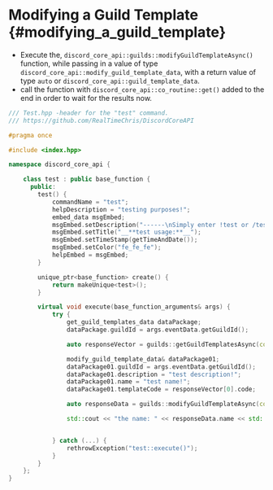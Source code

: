 Modifying a Guild Template {#modifying_a_guild_template}
============
- Execute the, `discord_core_api::guilds::modifyGuildTemplateAsync()` function, while passing in a value of type `discord_core_api::modify_guild_template_data`, with a return value of type `auto` or `discord_core_api::guild_template_data`.
- call the function with `discord_core_api::co_routine::get()` added to the end in order to wait for the results now.

```cpp
/// Test.hpp -header for the "test" command.
/// https://github.com/RealTimeChris/DiscordCoreAPI

#pragma once

#include <index.hpp>

namespace discord_core_api {

	class test : public base_function {
	  public:
		test() {
			commandName = "test";
			helpDescription = "testing purposes!";
			embed_data msgEmbed;
			msgEmbed.setDescription("------\nSimply enter !test or /test!\n------");
			msgEmbed.setTitle("__**test usage:**__");
			msgEmbed.setTimeStamp(getTimeAndDate());
			msgEmbed.setColor("fe_fe_fe");
			helpEmbed = msgEmbed;
		}

		unique_ptr<base_function> create() {
			return makeUnique<test>();
		}

		virtual void execute(base_function_arguments& args) {
			try {
				get_guild_templates_data dataPackage;
				dataPackage.guildId = args.eventData.getGuildId();

				auto responseVector = guilds::getGuildTemplatesAsync(const dataPackage).get();

				modify_guild_template_data& dataPackage01;
				dataPackage01.guildId = args.eventData.getGuildId();
				dataPackage01.description = "test description!";
				dataPackage01.name = "test name!";
				dataPackage01.templateCode = responseVector[0].code;

				auto responseData = guilds::modifyGuildTemplateAsync(const dataPackage01).get();

				std::cout << "the name: " << responseData.name << std::endl;


			} catch (...) {
				rethrowException("test::execute()");
			}
		}
	};
}
```
